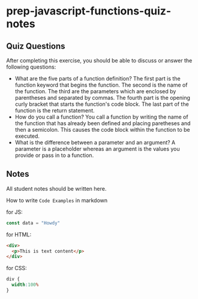 # prep-javascript-functions-quiz-notes


## Quiz Questions

After completing this exercise, you should be able to discuss or answer the following questions:

- What are the five parts of a function definition?
The first part is the function keyword that begins the function. The second is the name of the function. The third are the parameters which are enclosed by parentheses and separated by commas. The fourth part is the opening curly bracket that starts the function's code block. The last part of the function is the return statement.
- How do you call a function?
You call a function by writing the name of the function that has already been defined and placing paretheses and then a semicolon. This causes the code block within the function to be executed.
- What is the difference between a parameter and an argument?
A parameter is a placeholder whereas an argument is the values you provide or pass in to a function.
## Notes

All student notes should be written here.


How to write `Code Examples` in markdown

for JS:
```javascript
const data = "Howdy"
```

for HTML:
```html
<div>
  <p>This is text content</p>
</div>
```

for CSS:
```css
div {
  width:100%
}
```
